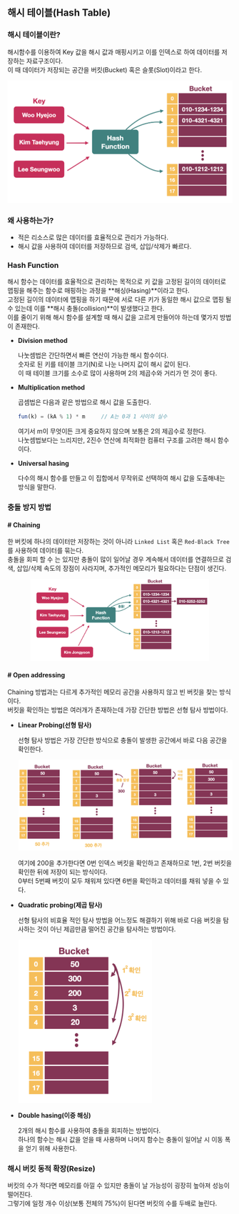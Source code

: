 ## 해시 테이블(Hash Table)



### 해시 테이블이란?

해시함수를 이용하여 Key 값을 해시 값과 매핑시키고 이를 인덱스로 하여 데이터를 저장하는 자료구조이다.  
이 때 데이터가 저장되는 공간을 버킷(Bucket) 혹은 슬롯(Slot)이라고 한다.

<p align="center"><img src="image/hash_table_main.png" width=600px></p>



### 왜 사용하는가?

* 적은 리소스로 많은 데이터를 효율적으로 관리가 가능하다.
* 해시 값을 사용하여 데이터를 저장하므로 검색, 삽입/삭제가 빠르다.



### Hash Function

해시 함수는 데이터를 효율적으로 관리하는 목적으로 키 값을 고정된 길이의 데이터로 맵핑을 해주는 함수로 매핑하는 과정을 **해싱(Hasing)**이라고 한다.  
고정된 길이의 데이터에 맵핑을 하기 때문에 서로 다른 키가 동일한 해시 값으로 맵핑 될 수 있는데 이를 **해시 충돌(collision)**이 발생했다고 한다.  
이를 줄이기 위해 해시 함수를 설계할 때 해시 값을 고르게 만들어야 하는데 몇가지 방법이 존재한다.

* **Division method**

  나눗셈법은 간단하면서 빠른 연산이 가능한 해시 함수이다.   
  숫자로 된 키를 테이블 크기(N)로 나눈 나머지 값이 해시 값이 된다.  
  이 때 테이블 크기를 소수로 많이 사용하며 2의 제곱수와 거리가 먼 것이 좋다.

* **Multiplication method**

  곱셈법은 다음과 같은 방법으로 해시 값을 도출한다.

  ```javascript
  fun(k) = (kA % 1) * m		// A는 0과 1 사이의 실수
  ```

  여기서 m이 무엇이든 크게 중요하지 않으며 보통은 2의 제곱수로 정한다.  
  나눗셈법보다는 느리지만, 2진수 연산에 최적화한 컴퓨터 구조를 고려한 해시 함수이다.

* **Universal hasing**

  다수의 해시 함수를 만들고 이 집합에서 무작위로 선택하여 해시 값을 도출해내는 방식을 말한다.  



### 충돌 방지 방법

#### # Chaining

한 버킷에 하나의 데이터만 저장하는 것이 아니라 `Linked List` 혹은 `Red-Black Tree`를 사용하여 데이터를 묶는다.  
충돌을 회피 할 수 는 있지만 충돌이 많이 일어날 경우 계속해서 데이터를 연결하므로 검색, 삽입/삭제 속도의 장점이 사라지며, 추가적인 메모리가 필요하다는 단점이 생긴다.

<p align="center"><img src="image/hash_table_chaining.png" width=400px></p>

#### # Open addressing

Chaining 방법과는 다르게 추가적인 메모리 공간을 사용하지 않고 빈 버킷을 찾는 방식이다.  
버킷을 확인하는 방법은 여러개가 존재하는데 가장 간단한 방법은 선형 탐사 방법이다.

* **Linear Probing(선형 탐사)**

  선형 탐사 방법은 가장 간단한 방식으로 충돌이 발생한 공간에서 바로 다음 공간을 확인한다.
  
  <p><img src="image/hash_table_linear.png" width=500px></p>
  
  여기에 200을 추가한다면 0번 인덱스 버킷을 확인하고 존재하므로 1번, 2번 버킷을 확인한 뒤에 저장이 되는 방식이다.  
  0부터 5번째 버킷이 모두 채워져 있다면 6번을 확인하고 데이터를 채워 넣을 수 있다.
  
* **Quadratic probing(제곱 탐사)**

  선형 탐사의 비효율 적인 탐사 방법을 어느정도 해결하기 위해 바로 다음 버킷을 탐사하는 것이 아닌 제곱만큼 떨어진 공간을 탐사하는 방법이다.

  <p><img src="image/hash_table_quadratic.png" width=300px></p>

* **Double hasing(이중 해싱)**

  2개의 해시 함수를 사용하여 충돌을 회피하는 방법이다.  
  하나의 함수는 해시 값을 얻을 때 사용하며 나머지 함수는 충돌이 일어날 시 이동 폭을 얻기 위해 사용한다.



### 해시 버킷 동적 확장(Resize)

버킷의 수가 적다면 메모리를 아낄 수 있지만 충돌이 날 가능성이 굉장히 높아져 성능이 떨어진다.  
그렇기에 일정 개수 이상(보통 전체의 75%)이 된다면 버킷의 수를 두배로 늘린다.  

